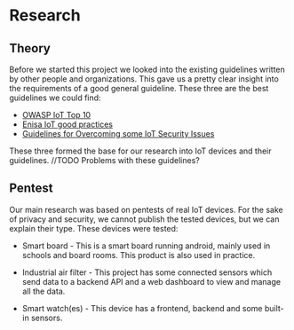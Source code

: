 # Research

## Theory

Before we started this project we looked into the existing guidelines written by other people and organizations. This gave us a pretty clear insight into the requirements of a good general guideline. These three are the best guidelines we could find:

- [OWASP IoT Top 10](https://owasp.org/www-pdf-archive/OWASP-IoT-Top-10-2018-final.pdf)
- [Enisa IoT good practices](https://www.enisa.europa.eu/topics/iot-and-smart-infrastructures/iot/good-practices-for-iot-and-smart-infrastructures-tool)
- [Guidelines for Overcoming some IoT Security Issues](https://www.iim.ftn.uns.ac.rs/is17/papers/33.pdf)

These three formed the base for our research into IoT devices and their guidelines. //TODO Problems with these guidelines?

## Pentest

Our main research was based on pentests of real IoT devices. For the sake of privacy and security, we cannot publish the tested devices, but we can explain their type. These devices were tested:

- Smart board
        - This is a smart board running android, mainly used in schools and board rooms. This product is also used in practice.

- Industrial air filter
        - This project has some connected sensors which send data to a backend API and a web dashboard to view and manage all the data.

- Smart watch(es)
        - This device has a frontend, backend and some built-in sensors.
